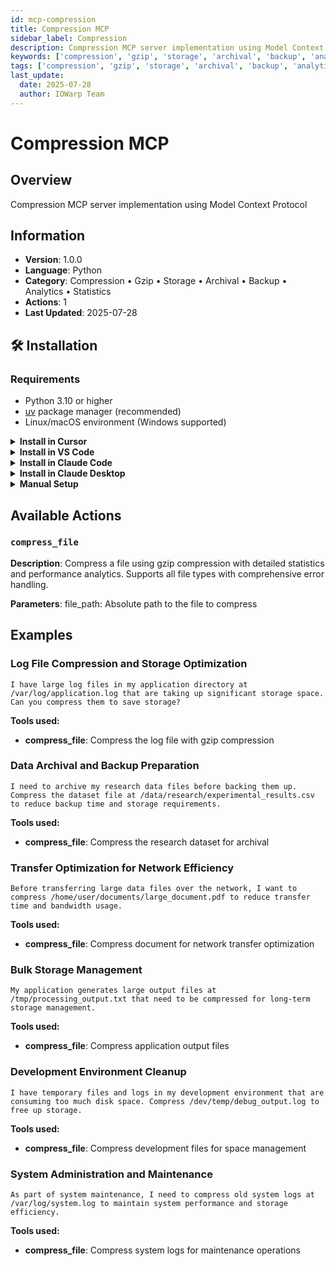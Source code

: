 ```yaml
---
id: mcp-compression
title: Compression MCP
sidebar_label: Compression
description: Compression MCP server implementation using Model Context Protocol
keywords: ['compression', 'gzip', 'storage', 'archival', 'backup', 'analytics', 'statistics']
tags: ['compression', 'gzip', 'storage', 'archival', 'backup', 'analytics', 'statistics']
last_update:
  date: 2025-07-28
  author: IOWarp Team
---
```


# Compression MCP

## Overview
Compression MCP server implementation using Model Context Protocol

## Information
- **Version**: 1.0.0
- **Language**: Python
- **Category**: Compression • Gzip • Storage • Archival • Backup • Analytics • Statistics
- **Actions**: 1
- **Last Updated**: 2025-07-28

## 🛠️ Installation

### Requirements

- Python 3.10 or higher
- [uv](https://docs.astral.sh/uv/) package manager (recommended)
- Linux/macOS environment (Windows supported)

<details>
<summary><b>Install in Cursor</b></summary>

Go to: `Settings` -> `Cursor Settings` -> `MCP` -> `Add new global MCP server`

Pasting the following configuration into your Cursor `~/.cursor/mcp.json` file is the recommended approach. You may also install in a specific project by creating `.cursor/mcp.json` in your project folder. See [Cursor MCP docs](https://docs.cursor.com/context/model-context-protocol) for more info.

```json
{
  "mcpServers": {
    "compression-mcp": {
      "command": "uvx",
      "args": ["iowarp-mcps", "compression"]
    }
  }
}
```

</details>

<details>
<summary><b>Install in VS Code</b></summary>

Add this to your VS Code MCP config file. See [VS Code MCP docs](https://code.visualstudio.com/docs/copilot/chat/mcp-servers) for more info.

```json
"mcp": {
  "servers": {
    "compression-mcp": {
      "type": "stdio",
      "command": "uvx",
      "args": ["iowarp-mcps", "compression"]
    }
  }
}
```

</details>

<details>
<summary><b>Install in Claude Code</b></summary>

Run this command. See [Claude Code MCP docs](https://docs.anthropic.com/en/docs/agents-and-tools/claude-code/tutorials#set-up-model-context-protocol-mcp) for more info.

```sh
claude mcp add compression-mcp -- uvx iowarp-mcps compression
```

</details>

<details>
<summary><b>Install in Claude Desktop</b></summary>

Add this to your Claude Desktop `claude_desktop_config.json` file. See [Claude Desktop MCP docs](https://modelcontextprotocol.io/quickstart/user) for more info.

```json
{
  "mcpServers": {
    "compression-mcp": {
      "command": "uvx",
      "args": ["iowarp-mcps", "compression"]
    }
  }
}
```

</details>

<details>
<summary><b>Manual Setup</b></summary>

**Linux/macOS:**
```bash
CLONE_DIR=$(pwd)
git clone https://github.com/iowarp/iowarp-mcps.git
uv --directory=$CLONE_DIR/iowarp-mcps/mcps/Compression run compression-mcp --help
```

**Windows CMD:**
```cmd
set CLONE_DIR=%cd%
git clone https://github.com/iowarp/iowarp-mcps.git
uv --directory=%CLONE_DIR%\iowarp-mcps\mcps\Compression run compression-mcp --help
```

**Windows PowerShell:**
```powershell
$env:CLONE_DIR=$PWD
git clone https://github.com/iowarp/iowarp-mcps.git
uv --directory=$env:CLONE_DIR\iowarp-mcps\mcps\Compression run compression-mcp --help
```

</details>

## Available Actions

### `compress_file`

**Description**: Compress a file using gzip compression with detailed statistics and performance analytics. Supports all file types with comprehensive error handling.

**Parameters**: file_path: Absolute path to the file to compress



## Examples

### Log File Compression and Storage Optimization

```
I have large log files in my application directory at /var/log/application.log that are taking up significant storage space. Can you compress them to save storage?
```

**Tools used:**
- **compress_file**: Compress the log file with gzip compression

### Data Archival and Backup Preparation

```
I need to archive my research data files before backing them up. Compress the dataset file at /data/research/experimental_results.csv to reduce backup time and storage requirements.
```

**Tools used:**
- **compress_file**: Compress the research dataset for archival

### Transfer Optimization for Network Efficiency

```
Before transferring large data files over the network, I want to compress /home/user/documents/large_document.pdf to reduce transfer time and bandwidth usage.
```

**Tools used:**
- **compress_file**: Compress document for network transfer optimization

### Bulk Storage Management

```
My application generates large output files at /tmp/processing_output.txt that need to be compressed for long-term storage management.
```

**Tools used:**
- **compress_file**: Compress application output files

### Development Environment Cleanup

```
I have temporary files and logs in my development environment that are consuming too much disk space. Compress /dev/temp/debug_output.log to free up storage.
```

**Tools used:**
- **compress_file**: Compress development files for space management

### System Administration and Maintenance

```
As part of system maintenance, I need to compress old system logs at /var/log/system.log to maintain system performance and storage efficiency.
```

**Tools used:**
- **compress_file**: Compress system logs for maintenance operations

